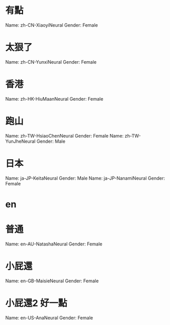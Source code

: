 # 有點
Name: zh-CN-XiaoyiNeural
Gender: Female

# 太狠了
Name: zh-CN-YunxiNeural
Gender: Female

# 香港
Name: zh-HK-HiuMaanNeural
Gender: Female

# 跑山
Name: zh-TW-HsiaoChenNeural
Gender: Female
Name: zh-TW-YunJheNeural
Gender: Male

# 日本
Name: ja-JP-KeitaNeural
Gender: Male
Name: ja-JP-NanamiNeural
Gender: Female

# en
# 普通
Name: en-AU-NatashaNeural
Gender: Female

# 小屁還
Name: en-GB-MaisieNeural
Gender: Female

# 小屁還2 好一點
Name: en-US-AnaNeural
Gender: Female